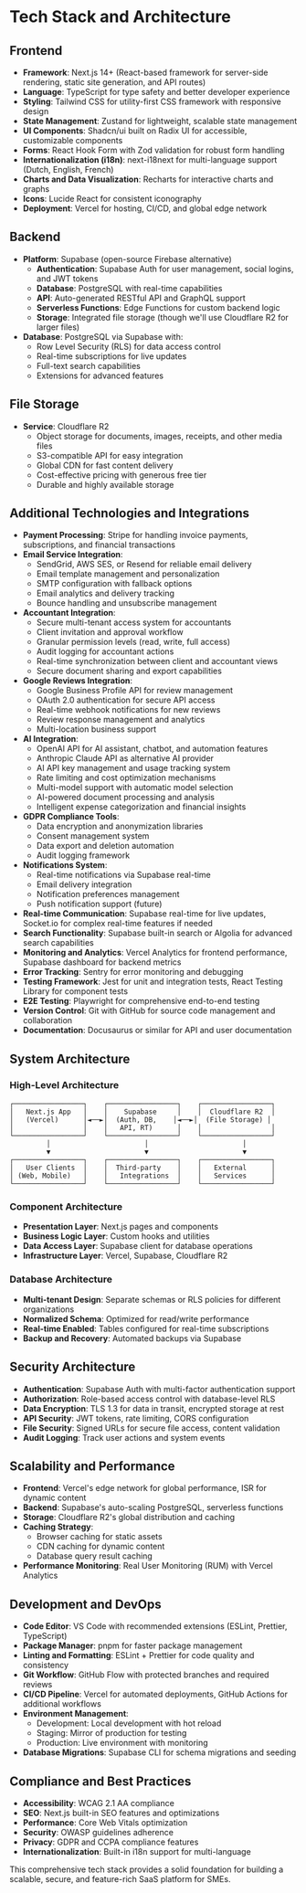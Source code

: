 # Tech Stack and Architecture

## Frontend
- **Framework**: Next.js 14+ (React-based framework for server-side rendering, static site generation, and API routes)
- **Language**: TypeScript for type safety and better developer experience
- **Styling**: Tailwind CSS for utility-first CSS framework with responsive design
- **State Management**: Zustand for lightweight, scalable state management
- **UI Components**: Shadcn/ui built on Radix UI for accessible, customizable components
- **Forms**: React Hook Form with Zod validation for robust form handling
- **Internationalization (i18n)**: next-i18next for multi-language support (Dutch, English, French)
- **Charts and Data Visualization**: Recharts for interactive charts and graphs
- **Icons**: Lucide React for consistent iconography
- **Deployment**: Vercel for hosting, CI/CD, and global edge network

## Backend
- **Platform**: Supabase (open-source Firebase alternative)
  - **Authentication**: Supabase Auth for user management, social logins, and JWT tokens
  - **Database**: PostgreSQL with real-time capabilities
  - **API**: Auto-generated RESTful API and GraphQL support
  - **Serverless Functions**: Edge Functions for custom backend logic
  - **Storage**: Integrated file storage (though we'll use Cloudflare R2 for larger files)
- **Database**: PostgreSQL via Supabase with:
  - Row Level Security (RLS) for data access control
  - Real-time subscriptions for live updates
  - Full-text search capabilities
  - Extensions for advanced features

## File Storage
- **Service**: Cloudflare R2
  - Object storage for documents, images, receipts, and other media files
  - S3-compatible API for easy integration
  - Global CDN for fast content delivery
  - Cost-effective pricing with generous free tier
  - Durable and highly available storage

## Additional Technologies and Integrations
- **Payment Processing**: Stripe for handling invoice payments, subscriptions, and financial transactions
- **Email Service Integration**:
  - SendGrid, AWS SES, or Resend for reliable email delivery
  - Email template management and personalization
  - SMTP configuration with fallback options
  - Email analytics and delivery tracking
  - Bounce handling and unsubscribe management
- **Accountant Integration**:
  - Secure multi-tenant access system for accountants
  - Client invitation and approval workflow
  - Granular permission levels (read, write, full access)
  - Audit logging for accountant actions
  - Real-time synchronization between client and accountant views
  - Secure document sharing and export capabilities
- **Google Reviews Integration**:
  - Google Business Profile API for review management
  - OAuth 2.0 authentication for secure API access
  - Real-time webhook notifications for new reviews
  - Review response management and analytics
  - Multi-location business support
- **AI Integration**:
  - OpenAI API for AI assistant, chatbot, and automation features
  - Anthropic Claude API as alternative AI provider
  - AI API key management and usage tracking system
  - Rate limiting and cost optimization mechanisms
  - Multi-model support with automatic model selection
  - AI-powered document processing and analysis
  - Intelligent expense categorization and financial insights
- **GDPR Compliance Tools**:
  - Data encryption and anonymization libraries
  - Consent management system
  - Data export and deletion automation
  - Audit logging framework
- **Notifications System**:
  - Real-time notifications via Supabase real-time
  - Email delivery integration
  - Notification preferences management
  - Push notification support (future)
- **Real-time Communication**: Supabase real-time for live updates, Socket.io for complex real-time features if needed
- **Search Functionality**: Supabase built-in search or Algolia for advanced search capabilities
- **Monitoring and Analytics**: Vercel Analytics for frontend performance, Supabase dashboard for backend metrics
- **Error Tracking**: Sentry for error monitoring and debugging
- **Testing Framework**: Jest for unit and integration tests, React Testing Library for component tests
- **E2E Testing**: Playwright for comprehensive end-to-end testing
- **Version Control**: Git with GitHub for source code management and collaboration
- **Documentation**: Docusaurus or similar for API and user documentation

## System Architecture

### High-Level Architecture
```
┌─────────────────┐    ┌─────────────────┐    ┌─────────────────┐
│   Next.js App   │    │    Supabase     │    │  Cloudflare R2  │
│   (Vercel)      │◄──►│  (Auth, DB,    │◄──►│  (File Storage) │
│                 │    │   API, RT)      │    │                 │
└─────────────────┘    └─────────────────┘    └─────────────────┘
         │                       │                       │
         ▼                       ▼                       ▼
┌─────────────────┐    ┌─────────────────┐    ┌─────────────────┐
│   User Clients  │    │  Third-party    │    │   External      │
│ (Web, Mobile)   │    │   Integrations  │    │   Services      │
└─────────────────┘    └─────────────────┘    └─────────────────┘
```

### Component Architecture
- **Presentation Layer**: Next.js pages and components
- **Business Logic Layer**: Custom hooks and utilities
- **Data Access Layer**: Supabase client for database operations
- **Infrastructure Layer**: Vercel, Supabase, Cloudflare R2

### Database Architecture
- **Multi-tenant Design**: Separate schemas or RLS policies for different organizations
- **Normalized Schema**: Optimized for read/write performance
- **Real-time Enabled**: Tables configured for real-time subscriptions
- **Backup and Recovery**: Automated backups via Supabase

## Security Architecture
- **Authentication**: Supabase Auth with multi-factor authentication support
- **Authorization**: Role-based access control with database-level RLS
- **Data Encryption**: TLS 1.3 for data in transit, encrypted storage at rest
- **API Security**: JWT tokens, rate limiting, CORS configuration
- **File Security**: Signed URLs for secure file access, content validation
- **Audit Logging**: Track user actions and system events

## Scalability and Performance
- **Frontend**: Vercel's edge network for global performance, ISR for dynamic content
- **Backend**: Supabase's auto-scaling PostgreSQL, serverless functions
- **Storage**: Cloudflare R2's global distribution and caching
- **Caching Strategy**: 
  - Browser caching for static assets
  - CDN caching for dynamic content
  - Database query result caching
- **Performance Monitoring**: Real User Monitoring (RUM) with Vercel Analytics

## Development and DevOps
- **Code Editor**: VS Code with recommended extensions (ESLint, Prettier, TypeScript)
- **Package Manager**: pnpm for faster package management
- **Linting and Formatting**: ESLint + Prettier for code quality and consistency
- **Git Workflow**: GitHub Flow with protected branches and required reviews
- **CI/CD Pipeline**: Vercel for automated deployments, GitHub Actions for additional workflows
- **Environment Management**: 
  - Development: Local development with hot reload
  - Staging: Mirror of production for testing
  - Production: Live environment with monitoring
- **Database Migrations**: Supabase CLI for schema migrations and seeding

## Compliance and Best Practices
- **Accessibility**: WCAG 2.1 AA compliance
- **SEO**: Next.js built-in SEO features and optimizations
- **Performance**: Core Web Vitals optimization
- **Security**: OWASP guidelines adherence
- **Privacy**: GDPR and CCPA compliance features
- **Internationalization**: Built-in i18n support for multi-language

This comprehensive tech stack provides a solid foundation for building a scalable, secure, and feature-rich SaaS platform for SMEs.
